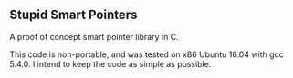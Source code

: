 Stupid Smart Pointers
---------------------

A proof of concept smart pointer library in C.

This code is non-portable, and was tested on x86 Ubuntu 16.04 with gcc 5.4.0. I intend to keep the code as simple as possible. 
